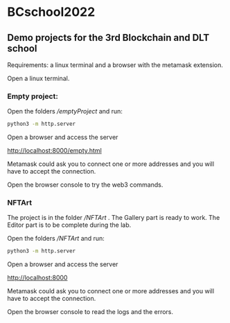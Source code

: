 # BCschool2022
## Demo projects for the 3rd Blockchain and DLT school

Requirements: a linux terminal and a browser with the metamask extension.

Open a linux terminal.

### Empty project:
Open the folders _/emptyProject_ and run:
```bash
python3 -m http.server
```

Open a browser and access the server

[http://localhost:8000/empty.html](http://localhost:8000/empty.html)

Metamask could ask you to connect one or more addresses and you will have to accept the connection.

Open the browser console to try the web3 commands.


### NFTArt
The project is in the folder _/NFTArt_ . 
The Gallery part is ready to work.
The Editor part is to be complete during the lab.


Open the folders _/NFTArt_ and run:
```bash
python3 -m http.server
```

Open a browser and access the server

[http://localhost:8000](http://localhost:8000)

Metamask could ask you to connect one or more addresses and you will have to accept the connection.

Open the browser console to read the logs and the errors.







